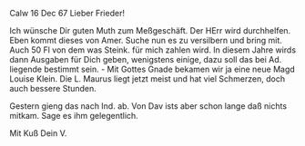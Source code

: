  Calw 16 Dec 67
Lieber Frieder!

Ich wünsche Dir guten Muth zum Meßgeschäft. Der HErr wird durchhelfen. 
Eben kommt dieses von Amer. Suche nun es zu versilbern und bring mit. Auch 50 Fl von dem was Steink. für mich zahlen wird. In diesem Jahre wirds dann Ausgaben für Dich geben, wenigstens einige, dazu soll das bei Ad. liegende bestimmt sein. - Mit Gottes Gnade bekamen wir ja eine neue Magd Louise Klein. Die L. Maurus liegt jetzt meist und hat viel Schmerzen, doch auch bessere Stunden.

Gestern gieng das nach Ind. ab. Von Dav ists aber schon lange daß nichts mitkam. Sage es ihm gelegentlich.

 Mit Kuß Dein V.
